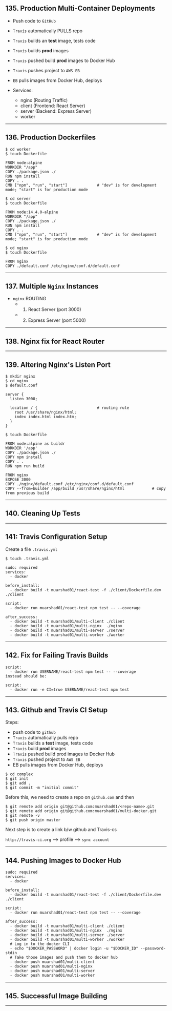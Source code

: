## 135. Production Multi-Container Deployments

* Push code to `GitHub`
* `Travis` automatically PULLS repo
* `Travis` builds an **test** image, tests code
* `Travis` builds **prod** images
* `Travis` pushed build **prod** images to Docker Hub
* `Travis` pushes project to `AWS EB`
* `EB` pulls images from Docker Hub, deploys

* Services:
  - nginx (Routing Traffic)
  - client (Frontend: React Server)
  - server (Backend: Express Server)
  - worker

***

## 136. Production Dockerfiles

```
$ cd worker
$ touch Dockerfile
```

```
FROM node:alpine
WORKDIR "/app"
COPY ./package.json ./
RUN npm install
COPY . .
CMD ["npm", "run", "start"]             # "dev" is for development mode; "start" is for production mode
```

```
$ cd server
$ touch Dockerfile
```

```
FROM node:14.4.0-alpine
WORKDIR "/app"
COPY ./package.json ./
RUN npm install
COPY . .
CMD ["npm", "run", "start"]             # "dev" is for development mode; "start" is for production mode
```

```
$ cd nginx
$ touch Dockerfile
```

```
FROM nginx
COPY ./default.conf /etc/nginx/conf.d/default.conf
```

***

## 137. Multiple `Nginx` Instances

* `nginx` ROUTING
    - 1. React Server (port 3000)
    - 2. Express Server (port 5000)

***

## 138. Nginx fix for React Router

***

## 139. Altering Nginx's Listen Port

```
$ mkdir nginx
$ cd nginx
$ default.conf
```

```
server {
  listen 3000;

  location / {                          # routing rule
    root /usr/share/nginx/html;
    index index.html index.htm;
  }
}
```

```
$ touch Dockerfile
```

```
FROM node:alpine as buildr
WORKDIR '/app'
COPY ./package.json ./
COPY npm install
COPY . . 
RUN npm run build

FROM nginx
EXPOSE 3000
COPY ./nginx/default.conf /etc/nginx/conf.d/default.conf
COPY --from=builder /app/build /usr/share/nginx/html            # copy from previous build
```

***

## 140. Cleaning Up Tests

***

## 141: Travis Configuration Setup

Create a file `.travis.yml`

```
$ touch .travis.yml
```

```
sudo: required
services:
  - docker

before_install:
  - docker build -t muarshad01/react-test -f ./client/Dockerfile.dev ./client

script:
  - docker run muarshad01/react-test npm test -- --coverage

after_success:
  - docker build -t muarshad01/multi-client ./client
  - docker build -t muarshad01/multi-nginx  ./nginx
  - docker build -t muarshad01/multi-server ./server
  - docker build -t muarshad01/multi-worker ./worker
```

***

## 142. Fix for Failing Travis Builds

```
script:
  - docker run USERNAME/react-test npm test -- --coverage
instead should be:

script:
  - docker run -e CI=true USERNAME/react-test npm test
```

***

## 143. Github and Travis CI Setup

Steps:
  - push code to `github`
  - `Travis` automatically pulls repo
  - `Travis` builds a **test** image, tests code
  - `Travis` build **prod** images
  - `Travis` pushed build prod images to Docker Hub
  - `Travis` pushed project to `AWS EB`
  - EB pulls images from Docker Hub, deploys

```
$ cd complex
$ git init
$ git add .
$ git commit -m "initial commit"
```

Before this, we need to create a repo on `github.com` and then

```
$ git remote add origin git@github.com:muarshad01/<repo-name>.git
$ git remote add origin git@github.com:muarshad01/multi-docker.git
$ git remote -v 
$ git push origin master
```

Next step is to create a link b/w github and Travis-cs

`http://travis-ci.org` --> profile --> `sync account` 

***

## 144. Pushing Images to Docker Hub

```
sudo: required
services:
  - docker

before_install:
  - docker build -t muarshad01/react-test -f ./client/Dockerfile.dev ./client

script:
  - docker run muarshad01/react-test npm test -- --coverage

after_success:
  - docker build -t muarshad01/multi-client ./client
  - docker build -t muarshad01/multi-nginx  ./nginx
  - docker build -t muarshad01/multi-server ./server
  - docker build -t muarshad01/multi-worker ./worker
  # Log in to the docker CLI
  - echo "$DOCKER_PASSWORD" | docker login -u "$DOCKER_ID" --password-stdin
  # Take those images and push them to docker hub
  - docker push muarshad01/multi-client
  - docker push muarshad01/multi-nginx
  - docker push muarshad01/multi-server
  - docker push muarshad01/multi-worker
```

***

## 145. Successful Image Building

***
